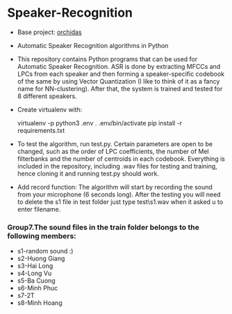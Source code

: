 # Speaker-Recognition

* Base project: [orchidas](https://github.com/orchidas/Speaker-Recognition?fbclid=IwAR3_Cpf-L0WXXs92E1HfkH0xrU7nTyfX7M4qPgj9V0cEgBOzhAzKGpsFaxU)

* Automatic Speaker Recognition algorithms in Python

* This repository contains Python programs that can be used for Automatic Speaker Recognition. ASR is done by extracting MFCCs and LPCs from each speaker and then forming a speaker-specific codebook
of the same by using Vector Quantization (I like to think of it as a fancy name for NN-clustering). 
After that, the system is trained and tested for 8 different speakers. 

* Create virtualenv with:

	virtualenv -p python3 .env
	. .env/bin/activate
	pip install -r requirements.txt

* To test the algorithm, run test.py. Certain parameters are open to be changed, such as the order of LPC coefficients, the number of Mel filterbanks and the number of centroids in each codebook.
Everything is included in the repository, including .wav files for testing and training, hence cloning it and running test.py should work. 

* Add record function: The algorithm will start by recording the sound from your microphone (6 seconds long). After the testing you will need to delete the s1 file in test folder just type test\s1.wav when it asked u to enter filename.

### Group7.The sound files in the train folder belongs to the following members:
* s1-random sound :)
* s2-Huong Giang
* s3-Hai Long
* s4-Long Vu
* s5-Ba Cuong
* s6-Minh Phuc
* s7-2T
* s8-Minh Hoang
